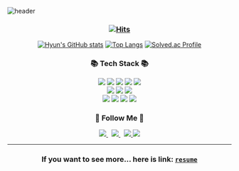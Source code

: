 ![header](https://capsule-render.vercel.app/api?type=slice&color=gradient&height=300&section=header&text=Hi!%20I'm%20Hyun!&fontSize=80&desc=자바&nbsp;웹&nbsp;/&nbsp;서버&nbsp;개발자입니다.👨‍💻&descAlign=60&descAlignY=70)


<h3 align="center">
  
  [![Hits](https://hits.seeyoufarm.com/api/count/incr/badge.svg?url=https%3A%2F%2Fgithub.com%2Fkyun9)](https://hits.seeyoufarm.com)
</h3>
<div align="center">

[![Hyun's GitHub stats](https://github-readme-stats.vercel.app/api?username=kyun9&show_icons=true&theme=merko)](https://github.com/anuraghazra/github-readme-stats)
[![Top Langs](https://github-readme-stats.vercel.app/api/top-langs/?username=kyun9&layout=compact)](https://github.com/anuraghazra/github-readme-stats)
[![Solved.ac Profile](http://mazassumnida.wtf/api/v2/generate_badge?boj=gusdl)](https://solved.ac/gusdl/)
</div>

<h3 align="center">📚 Tech Stack 📚</h3>
<p align="center">
  <img src="https://img.shields.io/badge/Java-007396?style=flat-square&logo=Java&logoColor=white"/>
  <img src="https://img.shields.io/badge/Spring-6DB33F?style=flat-square&logo=Spring&logoColor=white"/>
  <img src="https://img.shields.io/badge/SpringBoot-6DB33F?style=flat-square&logo=SpringBoot&logoColor=white"/>
  <img src="https://img.shields.io/badge/React-61DAFB?style=flat-square&logo=React&logoColor=white"/>
  <img src="https://img.shields.io/badge/JavaScript-F7DF1E?style=flat-square&logo=JavaScript&logoColor=white"/>
  <br>
  <img src="https://img.shields.io/badge/MariaDB-003545?style=flat-square&logo=MariaDB&logoColor=white"/>
  <img src="https://img.shields.io/badge/Oracle-F80000?style=flat-square&logo=Oracle&logoColor=white"/>
  <img src="https://img.shields.io/badge/MySQL-4479A1?style=flat-square&logo=MySQL&logoColor=white"/>
  <br>
  <img src="https://img.shields.io/badge/HTML5-E34F26?style=flat-square&logo=HTML5&logoColor=white"/>
  <img src="https://img.shields.io/badge/CSS3-1572B6?style=flat-square&logo=CSS3&logoColor=white"/>
  <img src="https://img.shields.io/badge/Git-F05032?style=flat-square&logo=Git&logoColor=white"/>
  <img src="https://img.shields.io/badge/GitLab-FCA121?style=flat-square&logo=GitLab&logoColor=white"/>
</p>

<h3 align="center">🌈 Follow Me 🌈</h3>
<p align="center">
  
  <a href="https://h-kyung.tistory.com/">
    <img src="https://img.shields.io/badge/Tech%20Blog-11B48A?style=flatsquare&logo=Vimeo&logoColor=white&link=https://h-kyung.tistory.com/"/>
  </a>&nbsp;
  <a href="https://www.instagram.com/hyune.__/">
    <img src="https://img.shields.io/badge/Instagram-E4405F?style=flat-square&logo=Instagram&logoColor=white&link=https://www.instagram.com/hyune.__/"/>
  </a>&nbsp;
  <a href="mailto:h.kyung108@gmail.com">
    <img src="https://img.shields.io/badge/Gmail-d14836?style=flat-square&logo=Gmail&logoColor=white&link=h.kyung108@gmail.com"/>
  </a>
  <a href="mailto:gusl108@naver.com">
    <img src="https://img.shields.io/badge/Naver-03C75A?style=flat-square&logo=Naver&logoColor=white&link=gusl108@naver.com"/>
  </a>

</p>

---------------------------------------------------------------------------------------------------------------------------------------------------
<div align="center">

### If you want to see more... here is link: [`resume`](https://kyun9.github.io/)
</div>






